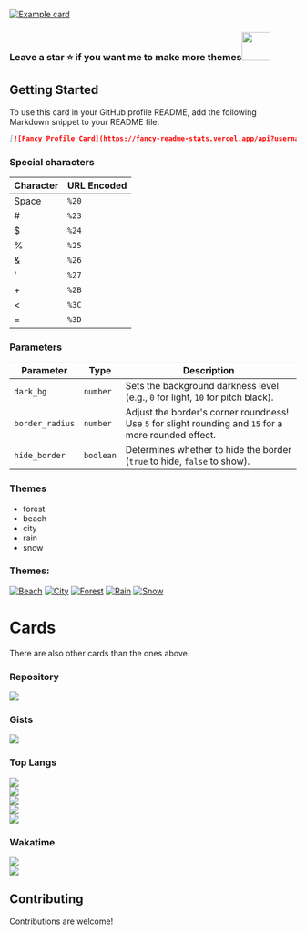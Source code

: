 [![Example card](https://fancy-readme-stats.vercel.app/api?username=max1mde&dark_bg=3&theme=beach&email=A%20strongly%20modified%20fork%20of%20anuraghazra%2Fgithub-readme-stats&show_icons=true&title=Fancy%20Readme%20Cards%20✨&description=Animated%20GitHub%20profile%20cards%20displaying%20stats%2c%20custom%20text%20and%20more%2E&include_all_commits=true&show_icons=true&update=1)](https://github.com/max1mde/fancy-readme-stats)

### Leave a **star** ⭐ if you want me to make more themes<img src="https://github.com/user-attachments/assets/ae25e4b9-c97e-4fe9-bb24-72cd4eb5b99b" width="50">

## Getting Started
To use this card in your GitHub profile README, add the following Markdown snippet to your README file:

```markdown
[![Fancy Profile Card](https://fancy-readme-stats.vercel.app/api?username=YOUR_GITHUB_USERNAME&theme=beach&email=your@email.com&show_icons=true&title=Your%20name&description=Your%20description&include_all_commits=true&show_icons=true)](https://github.com/max1mde/fancy-readme-stats)
```

### Special characters

| Character | URL Encoded      |
|-----------|----------------------------|
| Space     | `%20`                      |
| #         | `%23`                      |
| $         | `%24`                      |
| %         | `%25`                      |
| &         | `%26`                      |
| '         | `%27`                      |
| +         | `%2B`                      |
| <         | `%3C`                      |
| =         | `%3D`                      |

### Parameters

| Parameter       | Type      | Description                                                        |
|-----------------|-----------|--------------------------------------------------------------------|
| `dark_bg`       | `number`  | Sets the background darkness level (e.g., `0` for light, `10` for pitch black). |
| `border_radius` | `number`  | Adjust the border's corner roundness! Use `5` for slight rounding and `15` for a more rounded effect. |
| `hide_border`   | `boolean` | Determines whether to hide the border (`true` to hide, `false` to show). |

### Themes
- forest
- beach
- city
- rain
- snow

### Themes:
[![Beach](https://fancy-readme-stats.vercel.app/api?card=1&username=max1mde&theme=beach&email=ceo@nextfight.net&description=beach&title=Theme&show_icons=true&include_all_commits=false&update=2)](https://github.com/max1mde/fancy-readme-stats)
[![City](https://fancy-readme-stats.vercel.app/api?card=1&username=max1mde&theme=city&email=ceo@nextfight.net&description=city&title=Theme&show_icons=true&include_all_commits=false&update=2)](https://github.com/max1mde/fancy-readme-stats)
[![Forest](https://fancy-readme-stats.vercel.app/api?card=1&username=max1mde&theme=forest&email=ceo@nextfight.net&description=forest&title=Theme&show_icons=true&include_all_commits=false&update=2)](https://github.com/max1mde/fancy-readme-stats)
[![Rain](https://fancy-readme-stats.vercel.app/api?card=1&username=max1mde&theme=rain&email=ceo@nextfight.net&description=rain&title=Theme&show_icons=true&include_all_commits=false&update=2)](https://github.com/max1mde/fancy-readme-stats)
[![Snow](https://fancy-readme-stats.vercel.app/api?card=1&username=max1mde&theme=snow&email=ceo@nextfight.net&description=snow&title=Theme&show_icons=true&include_all_commits=false&update=2)](https://github.com/max1mde/fancy-readme-stats)

# Cards
There are also other cards than the ones above.

### Repository
<a href="https://github.com/max1mde/fancy-readme-stats">
  <img align="center" src="https://fancy-readme-stats.vercel.app/api/pin/?username=max1mde&repo=fancy-readme-stats&theme=snow&dark_bg=7&show_icons=true&update=7" />
</a>

### Gists
<a href="https://gist.github.com/max1mde/437532d7b08f7e54c2bb7147828ab0e7/">
  <img align="center" src="https://fancy-readme-stats.vercel.app/api/gist?id=437532d7b08f7e54c2bb7147828ab0e7&theme=snow&dark_bg=7&show_icons=true&update=1" />
</a>

### Top Langs
<a href="https://github.com/max1mde/fancy-readme-stats">
  <img align="center" src="https://fancy-readme-stats.vercel.app/api/top-langs/?username=max1mde&theme=snow&dark_bg=7&show_icons=true&layout=compact&update=2" />
</a><br>
<a href="https://github.com/max1mde/fancy-readme-stats">
  <img align="center" src="https://fancy-readme-stats.vercel.app/api/top-langs/?username=max1mde&theme=snow&dark_bg=7&show_icons=true&layout=donut&update=2" />
</a><br>
<a href="https://github.com/max1mde/fancy-readme-stats">
  <img align="center" src="https://fancy-readme-stats.vercel.app/api/top-langs/?username=max1mde&theme=snow&dark_bg=7&show_icons=true&layout=normal&update=2" />
</a><br>
<a href="https://github.com/max1mde/fancy-readme-stats">
  <img align="center" src="https://fancy-readme-stats.vercel.app/api/top-langs/?username=max1mde&theme=snow&dark_bg=7&show_icons=true&layout=pie&update=2" />
</a><br>
<a href="https://github.com/max1mde/fancy-readme-stats">
  <img align="center" src="https://fancy-readme-stats.vercel.app/api/top-langs/?username=max1mde&theme=snow&dark_bg=7&show_icons=true&layout=donut-vertical&update=2" />
</a>

### Wakatime
<a href="https://github.com/max1mde/fancy-readme-stats">
  <img align="center" src="https://fancy-readme-stats.vercel.app/api/wakatime?username=max1mde&theme=snow&dark_bg=7&show_icons=true&layout=compact&update=1" />
</a>


<br>

<a href="https://github.com/max1mde/fancy-readme-stats">
  <img align="center" src="https://fancy-readme-stats.vercel.app/api/wakatime?username=max1mde&theme=snow&dark_bg=7&show_icons=true&update=1" />
</a>


## Contributing
Contributions are welcome!
